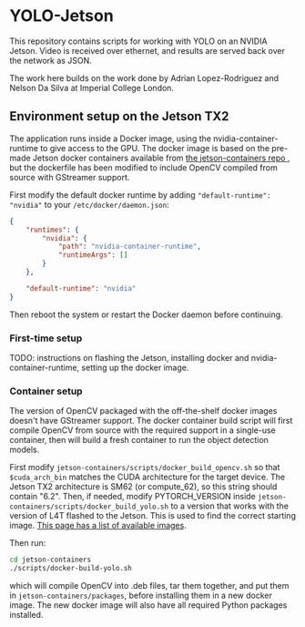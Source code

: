 # YOLO-Jetson

This repository contains scripts for working with YOLO on an NVIDIA Jetson. Video is received over ethernet, and results are served back over the network as JSON.

The work here builds on the work done by Adrian Lopez-Rodriguez and Nelson Da Silva at Imperial College London.

## Environment setup on the Jetson TX2
The application runs inside a Docker image, using the nvidia-container-runtime to give access to the GPU. The docker image is based on the pre-made Jetson docker containers available from [ the jetson-containers repo ](https://github.com/dusty-nv/jetson-containers), but the dockerfile has been modified to include OpenCV compiled from source with GStreamer support.

First modify the default docker runtime by adding `"default-runtime": "nvidia"` to your `/etc/docker/daemon.json`:
```json
{
    "runtimes": {
        "nvidia": {
            "path": "nvidia-container-runtime",
            "runtimeArgs": []
        }
    },

    "default-runtime": "nvidia"
}
```
Then reboot the system or restart the Docker daemon before continuing.

### First-time setup
TODO: instructions on flashing the Jetson, installing docker and nvidia-container-runtime, setting up the docker image.

### Container setup
The version of OpenCV packaged with the off-the-shelf docker images doesn't have GStreamer support. The docker container build script will first compile OpenCV from source with the required support in a single-use container, then will build a fresh container to run the object detection models.

First modify `jetson-containers/scripts/docker_build_opencv.sh` so that `$cuda_arch_bin` matches the CUDA architecture for the target device. The Jetson TX2 architecture is SM62 (or compute_62), so this string should contain "6.2". Then, if needed, modify PYTORCH_VERSION inside `jetson-containers/scripts/docker_build_yolo.sh` to a version that works with the version of L4T flashed to the Jetson. This is used to find the correct starting image. [This page has a list of available images](https://catalog.ngc.nvidia.com/orgs/nvidia/containers/l4t-pytorch).

Then run:
```bash
cd jetson-containers
./scripts/docker-build-yolo.sh
```
which will compile OpenCV into .deb files, tar them together, and put them in `jetson-containers/packages`, before installing them in a new docker image. The new docker image will also have all required Python packages installed.
